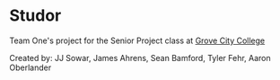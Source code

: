 # Studor

Team One's project for the Senior Project class at [Grove City College](http://www.gcc.edu)

Created by: JJ Sowar, James Ahrens, Sean Bamford, Tyler Fehr, Aaron Oberlander
